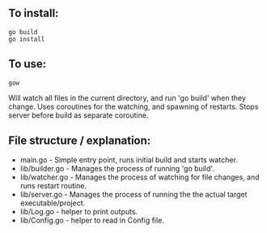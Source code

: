 ## To install:
```
go build
go install
```

## To use:
```
gow
```

Will watch all files in the current directory, and run 'go build' when they change.
Uses coroutines for the watching, and spawning of restarts. 
Stops server before build as separate coroutine.


## File structure / explanation:

 - main.go - Simple entry point, runs initial build and starts watcher.
 - lib/builder.go - Manages the process of running 'go build'.
 - lib/watcher.go - Manages the process of watching for file changes, and runs restart routine.
 - lib/server.go  - Manages the process of running the the actual target executable/project. 
 - lib/Log.go - helper to print outputs.
 - lib/Config.go - helper to read in Config file.